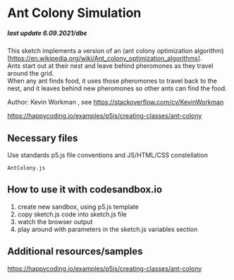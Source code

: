 # Ant Colony Simulation

##### last update 6.09.2021/dbe

This sketch implements a version of an (ant colony optimization algorithm)[https://en.wikipedia.org/wiki/Ant_colony_optimization_algorithms].  
Ants start out at their nest and leave behind pheromones as they travel around the grid.  
When any ant finds food, it uses those pheromones to travel back to the nest, and it leaves behind new pheromones so other ants can find the food.

Author: Kevin Workman , see https://stackoverflow.com/cv/KevinWorkman

https://happycoding.io/examples/p5js/creating-classes/ant-colony

## Necessary files

Use standards p5.js file conventions and JS/HTML/CSS constellation
```
AntColony.js
```

## How to use it with codesandbox.io

1. create new sandbox, using p5.js template
1. copy sketch.js code into sketch.js file
1. watch the browser output
1. play around with parameters in the sketch.js variables section 

## Additional resources/samples
https://happycoding.io/examples/p5js/creating-classes/ant-colony 


